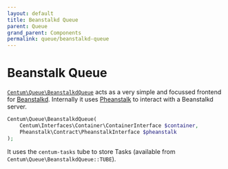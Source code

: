 ```yaml
---
layout: default
title: Beanstalkd Queue
parent: Queue
grand_parent: Components
permalink: queue/beanstalkd-queue
---
```




# Beanstalk Queue

[`Centum\Queue\BeanstalkdQueue`](https://github.com/SidRoberts/centum/tree/development/src/Queue/BeanstalkdQueue.php) acts as a very simple and focussed frontend for [Beanstalkd](https://beanstalkd.github.io/).
Internally it uses [Pheanstalk](https://github.com/pheanstalk/pheanstalk) to interact with a Beanstalkd server.

```php
Centum\Queue\BeanstalkdQueue(
    Centum\Interfaces\Container\ContainerInterface $container,
    Pheanstalk\Contract\PheanstalkInterface $pheanstalk
);
```

It uses the `centum-tasks` tube to store Tasks (available from `Centum\Queue\BeanstalkdQueue::TUBE`).
